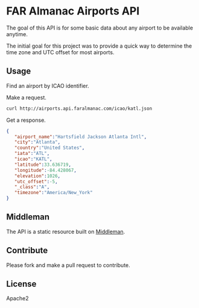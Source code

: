 # FAR Almanac Airports API

The goal of this API is for some basic data about any airport to be available
anytime.

The initial goal for this project was to provide a quick way to determine
the time zone and UTC offset for most airports.

## Usage

Find an airport by ICAO identifier.

Make a request.

```sh
curl http://airports.api.faralmanac.com/icao/katl.json
```

Get a response.

```json
{  
   "airport_name":"Hartsfield Jackson Atlanta Intl",
   "city":"Atlanta",
   "country":"United States",
   "iata":"ATL",
   "icao":"KATL",
   "latitude":33.636719,
   "longitude":-84.428067,
   "elevation":1026,
   "utc_offset":-5,
   "_class":"A",
   "timezone":"America/New_York"
}
```

## Middleman

The API is a static resource built on [Middleman](http://middlemanapp.com).

## Contribute

Please fork and make a pull request to contribute.

## License

Apache2
